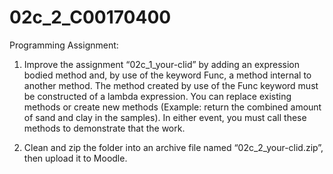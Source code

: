# 02c_2_C00170400

Programming Assignment:


1. Improve the assignment “02c_1_your-clid” by adding an expression bodied method and, by use of the
keyword Func, a method internal to another method. The method created by use of the Func keyword
must be constructed of a lambda expression. You can replace existing methods or create new methods
(Example: return the combined amount of sand and clay in the samples). In either event, you must call
these methods to demonstrate that the work.


2. Clean and zip the folder into an archive file named “02c_2_your-clid.zip”, then upload it to Moodle.
